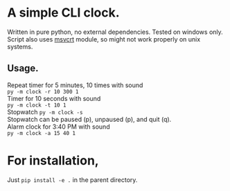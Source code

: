 # A simple CLI clock.
Written in pure python, no external dependencies. Tested on windows only.
Script also uses [msvcrt](https://docs.python.org/3/library/msvcrt.html) module, so might not work properly on unix systems. 

## Usage.
Repeat timer for 5 minutes, 10 times with sound  
`py -m clock -r 10 300 1`  
Timer for 10 seconds with sound  
`py -m clock -t 10 1`  
Stopwatch
`py -m clock -s`  
Stopwatch can be paused (p), unpaused (p), and quit (q).  
Alarm clock for 3:40 PM with sound  
`py -m clock -a 15 40 1`  


# For installation, 
Just `pip install -e .` in the parent directory.